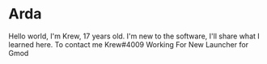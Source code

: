 # Arda
Hello world, I'm Krew, 17 years old. I'm new to the software, I'll share what I learned here. To contact me Krew#4009
Working For New Launcher for Gmod
